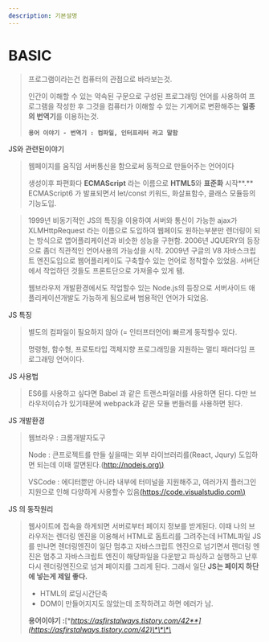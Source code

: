 ```yaml
---
description: 기본설명
---
```


# BASIC

> 프로그램이라는건 컴퓨터의 관점으로 바라보는것.
>
> 인간이 이해할 수 있는 약속된 구문으로 구성된 프로그래밍 언어를 사용하여 프로그램을 작성한 후 그것을 컴퓨터가 이해할 수 있는 기계어로 변환해주는 **일종의 번역기**를 이용하는것.
>
> **`용어 이야기 - 번역기 : 컴파일, 인터프리터 라고 말함`**

JS와 관련된이야기

> 웹페이지를 움직임 서버통신을 함으로써 동적으로 만들어주는 언어이다
>
> 생성이후 파편화다 **ECMAScript** 라는 이름으로 **HTML5**와 **표준화** 시작**.** ECMAScript6 가 발표되면서 let/const 키워드, 화살표함수, 클래스 모듈등의 기능도입.

> 1999년 비동기적인 JS의 특징을 이용하여 서버와 통신이 가능한 ajax가 XLMHttpRequest 라는 이름으로 도입하여 웹페이도 원하는부분만 렌더링이 되는 방식으로 앱어플리케이션과 비슷한 성능을 구현함. 2006년 JQUERY의 등장으로 좀더 직관적인 언어사용의 가능성을 시작. 2009년 구글의 V8 자바스크립트 엔진도입으로 웹어플리케이도 구축할수 있는 언어로 정착할수 있었음. 서버단에서 작업하던 것들도 프론트단으로 가져올수 있게 됌.
>
> 웹브라우저 개발환경에서도 작업할수 있는 Node.js의 등장으로 서버사이드 애플리케이션개발도 가능하게 됨으로써 범용적인 언어가 되었음.

JS 특징

> 별도의 컴파일이 필요하지 않아 \(= 인터프터언어\) 빠르게 동작할수 있다.
>
> 명령형, 함수형, 프로토타입 객체지향 프로그래밍을 지원하는 멀티 패러다임 프로그래밍 언어이다.

JS 사용법

> ES6를 사용하고 싶다면 Babel 과 같은 트랜스파일러를 사용하면 된다. 다만 브라우저이슈가 있기때문에 webpack과 같은 모듈 번들러를 사용하면 된다.

JS 개발환경 

> 웹브라우 : 크롬개발자도구 
>
> Node : 큰프로젝트를 만들 싶을때는 외부 라이브러리를\(React, Jqury\) 도입하면 되는데 이때 깔면된다.\([http://nodejs.org\)](https://nodejs.org/)
>
> VSCode : 에디터뿐만 아니라 내부에 터미널을 지원해주고, 여러가지 플러그인지원으로 인해 다양하게 사용할수 있음[\(https://code.visualstudio.com\)](https://code.visualstudio.com/)

JS 의 동작원리  

> 웹사이트에 접속을 하게되면 서버로부터 페이지 정보를 받게된다. 이때  나의 브라우저는 렌더링 엔진을 이용해서 HTML로 돔트리를 그려주는데 HTML파일 JS를 만나면 렌더링엔진이 일단 멈추고 자바스크립트 엔진으로 넘기면서 렌더링 엔진은 멈추고 자바스크립트 엔진이 해당파일을 다운받고 파싱하고 실행하고 난후 다시 렌더링엔진으로 넘겨 페이지를 그리게 된다. 그래서 일단 **JS는 페이지 하단에 넣는게 제일 좋다.**
>
> * HTML의 로딩시간단축
> * DOM이 만들어지지도 않았는데 조작하려고 하면 에러가 남.
>
> **용어이야기 :**[**https://asfirstalways.tistory.com/42**](https://asfirstalways.tistory.com/42)\*\*\*\*



